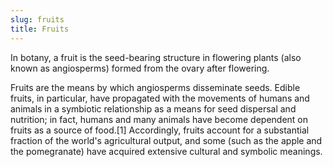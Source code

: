```yaml
---
slug: fruits
title: Fruits
---
```

In botany, a fruit is the seed-bearing structure in flowering plants (also known as angiosperms) formed from the ovary after flowering.

Fruits are the means by which angiosperms disseminate seeds. Edible fruits, in particular, have propagated with the movements of humans and animals in a symbiotic relationship as a means for seed dispersal and nutrition; in fact, humans and many animals have become dependent on fruits as a source of food.[1] Accordingly, fruits account for a substantial fraction of the world's agricultural output, and some (such as the apple and the pomegranate) have acquired extensive cultural and symbolic meanings.
